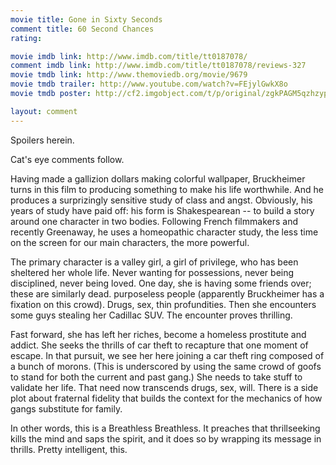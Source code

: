 ```yaml
---
movie title: Gone in Sixty Seconds
comment title: 60 Second Chances
rating: 

movie imdb link: http://www.imdb.com/title/tt0187078/
comment imdb link: http://www.imdb.com/title/tt0187078/reviews-327
movie tmdb link: http://www.themoviedb.org/movie/9679
movie tmdb trailer: http://www.youtube.com/watch?v=FEjylGwkX8o
movie tmdb poster: http://cf2.imgobject.com/t/p/original/zgkPAGM5qzhzyp55ws4lw5CWZSs.jpg

layout: comment
---
```


Spoilers herein.

Cat's eye comments follow.

Having made a gallizion dollars making colorful wallpaper, Bruckheimer turns in this film to producing something to make his life worthwhile. And he produces a surprizingly sensitive study of class and angst. Obviously, his years of study have paid off: his form is Shakespearean -- to build a story around one character in two bodies. Following French filmmakers and recently Greenaway, he uses a homeopathic character study, the less time on the screen for our main characters, the more powerful.

The primary character is a valley girl, a girl of privilege, who has been sheltered her whole life. Never wanting for possessions, never being disciplined, never being loved. One day, she is having some friends over; these are similarly dead. purposeless people (apparently Bruckheimer has a fixation on this crowd). Drugs, sex, thin profundities. Then she encounters some guys stealing her Cadillac SUV. The encounter proves thrilling.

Fast forward, she has left her riches, become a homeless prostitute and addict. She seeks the thrills of car theft to recapture that one moment of escape. In that pursuit, we see her here joining a car theft ring composed of a bunch of morons. (This is underscored by using the same crowd of goofs to stand for both the current and past gang.) She needs to take stuff to validate her life. That need now transcends drugs, sex, will. There is a side plot about fraternal fidelity that builds the context for the mechanics of how gangs substitute for family.

In other words, this is a Breathless Breathless. It preaches that thrillseeking kills the mind and saps the spirit, and it does so by wrapping its message in thrills. Pretty intelligent, this.